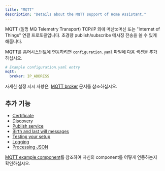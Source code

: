 ```yaml
---
title: "MQTT"
description: "Details about the MQTT support of Home Assistant."
---
```


MQTT (일명 MQ Telemetry Transport)  TCP/IP 외에 머신to머신 또는 "Internet of Things" 연결 프로토콜입니다.  초경량 publish/subscribe 메시징 전송을 쓸 수 있게 해줍니다.

MQTT를 홈어시스턴트에 연동하려면 `configuration.yaml` 파일에 다음 섹션을 추가 하십시오.

```yaml
# Example configuration.yaml entry
mqtt:
  broker: IP_ADDRESS
```

자세한 설정 지시 사항은, [MQTT broker](/docs/mqtt/broker) 문서를 참조하십시오.

## 추가 기능

- [Certificate](/docs/mqtt/certificate/)
- [Discovery](/docs/mqtt/discovery/)
- [Publish service](/docs/mqtt/service/)
- [Birth and last will messages](/docs/mqtt/birth_will/)
- [Testing your setup](/docs/mqtt/testing/)
- [Logging](/docs/mqtt/logging/)
- [Processing JSON](/docs/mqtt/processing_json/)

[MQTT example component](/cookbook/python_component_mqtt_basic/)를 참조하여 자신의 component를 어떻게 연동하는지 확인하십시오. 